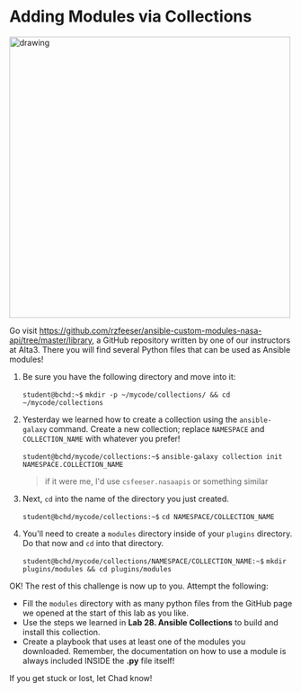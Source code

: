 # Adding Modules via Collections

<img src="https://www.ansible.com/hs-fs/hubfs/Screen%20Shot%202020-12-16%20at%204.04.32%20PM.png?width=1310&name=Screen%20Shot%202020-12-16%20at%204.04.32%20PM.png" alt="drawing" width="500"/>


Go visit https://github.com/rzfeeser/ansible-custom-modules-nasa-api/tree/master/library, a GitHub repository written by one of our instructors at Alta3. There you will find several Python files that can be used as Ansible modules!

1. Be sure you have the following directory and move into it:

    `student@bchd:~$` `mkdir -p ~/mycode/collections/ && cd ~/mycode/collections`

0. Yesterday we learned how to create a collection using the `ansible-galaxy` command. Create a new collection; replace `NAMESPACE` and `COLLECTION_NAME` with whatever you prefer!

    `student@bchd/mycode/collections:~$` `ansible-galaxy collection init NAMESPACE.COLLECTION_NAME`
    
    > if it were me, I'd use `csfeeser.nasaapis` or something similar

0. Next, `cd` into the name of the directory you just created.

    `student@bchd/mycode/collections:~$` `cd NAMESPACE/COLLECTION_NAME`

0. You'll need to create a `modules` directory inside of your `plugins` directory. Do that now and `cd` into that directory.

    `student@bchd/mycode/collections/NAMESPACE/COLLECTION_NAME:~$` `mkdir plugins/modules && cd plugins/modules`

OK! The rest of this challenge is now up to you. Attempt the following:

- Fill the `modules` directory with as many python files from the GitHub page we opened at the start of this lab as you like.
- Use the steps we learned in **Lab 28. Ansible Collections** to build and install this collection.
- Create a playbook that uses at least one of the modules you downloaded. Remember, the documentation on how to use a module is always included INSIDE the **.py** file itself!

If you get stuck or lost, let Chad know!
